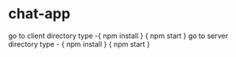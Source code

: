 # chat-app
go to client directory 
type -{ npm install }     { npm start }
go to server directory
type - { npm install }
      { npm start }
